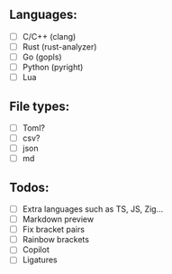 ## Languages:
- [ ] C/C++ (clang)
- [ ] Rust (rust-analyzer)
- [ ] Go (gopls)
- [ ] Python (pyright)
- [ ] Lua

## File types:
- [ ] Toml?
- [ ] csv?
- [ ] json
- [ ] md

## Todos:
- [ ] Extra languages such as TS, JS, Zig...
- [ ] Markdown preview
- [ ] Fix bracket pairs
- [ ] Rainbow brackets
- [ ] Copilot
- [ ] Ligatures
